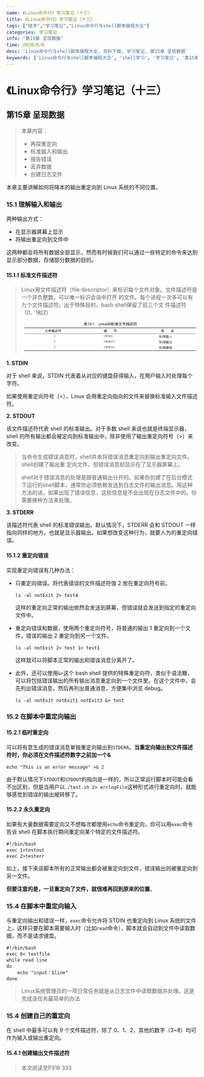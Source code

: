 ```yaml
---
name: 《Linux命令行》学习笔记（十三）
title: 《Linux命令行》学习笔记（十三）
tags: ["技术","学习笔记","Linux命令行与shell脚本编程大全"]
categories: 学习笔记
info: "第15章 呈现数据"
time: 2020/6/8
desc: 'Linux命令行与shell脚本编程大全, 资料下载, 学习笔记, 第15章 呈现数据'
keywords: ['Linux命令行与shell脚本编程大全', 'shell学习', '学习笔记', '第15章 呈现数据']
---
```


# 《Linux命令行》学习笔记（十三）

## 第15章 呈现数据

> 本章内容：
>
> - 再探重定向
> - 标准输入和输出
> - 报告错误
> - 丢弃数据
> - 创建日志文件

本章主要讲解如何将降本的输出重定向到 Linux 系统的不同位置。

### 15.1 理解输入和输出

两种输出方式：

- 在显示器屏幕上显示
- 将输出重定向到文件中

这两种都会将所有数据全部显示，然而有时候我们可以通过一些特定的命令来达到显示部分数据，存储部分数据的目的。

#### 15.1.1 标准文件描述符

> Linux用文件描述符（file descriptor）来标识每个文件对象。文件描述符是一个非负整数，可以唯一标识会话中打开 的文件。每个进程一次多可以有九个文件描述符。出于特殊目的，bash shell保留了前三个文 件描述符（0、1和2）
>
> ![linux-file-desc-1.jpg](./images/linux-file-desc-1.jpg)

**1. STDIN**

对于 shell 来说，STDIN 代表着从对应的键盘获得输入，在用户输入时处理每个字符。

如果使用重定向符号（<），Linux 会用重定向指向的文件来替换标准输入文件描述符。

**2. STDOUT**

该文件描述符代表 shell 的标准输出。对于多数 shell 来说也就是终端显示器，shell 的所有输出都会被定向到标准输出中，除非使用了输出重定向符号（>）来改变。

> 当命令生成错误消息时，shell并未将错误消息重定向到输出重定向文件。shell创建了输出重 定向文件，但错误消息却显示在了显示器屏幕上。
>
> shell对于错误消息的处理是跟普通输出分开的。如果你创建了在后台模式下运行的shell脚本，通常你必须依赖发送到日志文件的输出消息。用这种方法的话，如果出现了错误信息，这些信息是不会出现在日志文件中的。你需要换种方法来处理。 

**3. STDERR**

该描述符代表 shell 的标准错误输出。默认情况下，STDERR 会和 STDOUT 一样指向同样的地方，也就是显示器输出。如果想改变这种行为，就要人为的重定向错误。

#### 15.1.2 重定向错误

实现重定向错误有几种办法：

- 只重定向错误。将代表错误的文件描述符值 2 放在重定向符号前。

  ```shell
  ls -al notExit 2> test4
  ```

  这样的重定向正常的输出依然会发送到屏幕，但错误就会发送到指定的重定向文件中。

- 重定向错误和数据，使用两个重定向符号，将普通的输出 1 重定向到一个文件，错误的输出 2 重定向到另一个文件。

  ```shell
  ls -al notExit 2> test 1> test1
  ```

  这样就可以将脚本正常的输出和错误消息分离开了。

- 此外，还可以使用`&>`这个 bash shell 提供的特殊重定向符，类似于语法糖，可以将包括错误输出的所有输出消息重定向到一个文件里。在这个文件中，会先列出错误消息，然后再列出普通消息，方便集中浏览 debug。

  ```shell
  ls -al notExit notExit1 notExit3 &> test
  ```

### 15.2 在脚本中重定向输出

#### 15.2.1 临时重定向

可以将有意生成的错误消息单独重定向输出到`STDERR`。**当重定向输出到文件描述符时，你必须在文件描述符数字之前加一个&**

```shell
echo "This is an error message" >& 2
```

由于默认情况下`STDOUT`和`STDOUT`的指向是一样的，所以正常运行脚本时可能会看不出区别，但是当用户以`./test.sh 2> errlogFile`这种形式进行重定向时，就能够感觉到错误的输出被转移了。

#### 15.2.2 永久重定向

如果有大量数据需要定向又不想每次都使用`echo`命令重定向，你可以用`exec`命令告诉 shell 在脚本执行期间重定向某个特定的文件描述符。

```shell
#!/bin/bash
exec 1>testout
exec 2>testerr
```

如上，接下来该脚本所有的正常输出都会被重定向到文件，错误输出则被重定向到另一文件。

**但要注意的是，一旦重定向了文件，就很难再回到原来的位置**。

### 15.4 在脚本中重定向输入

与重定向输出和错误一样，`exec`命令允许将 STDIN 也重定向到 Linux 系统的文件上，这样只要在脚本需要输入时（比如`read`命令），脚本就会自动到文件中读取数据，而不是请求键盘。

```shell
#!/bin/bash
exec 0< testfile
while read line
do
	echo "input：$line"
done
```

> Linux系统管理员的一项日常任务就是从日志文件中读取数据并处理。这是完成该任务最简单的办法

### 15.4 创建自己的重定向

在 shell 中最多可以有 9 个文件描述符，除了 0、1、2，其他的数字（3~8）均可作为输入或输出重定向。

#### 15.4.1 创建输出文件描述符







> 本次阅读至P318 333